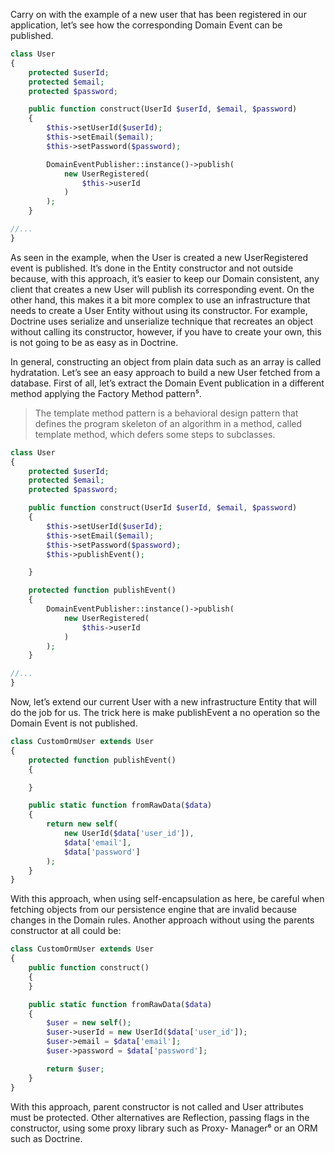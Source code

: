 Carry on with the example of a new user that has been registered in our application, let’s see how the corresponding Domain Event can be published.

```php
class User
{
    protected $userId;
    protected $email; 
    protected $password;

    public function construct(UserId $userId, $email, $password)
    {
        $this->setUserId($userId);
        $this->setEmail($email);
        $this->setPassword($password);

        DomainEventPublisher::instance()->publish(
            new UserRegistered(
                $this->userId
            )
        );
    }

//...
}
```

As seen in the example, when the User is created a new UserRegistered event is published. It’s done in the Entity constructor and not outside because, with this approach, it’s easier to keep our Domain consistent, any client that creates a new User will publish its corresponding event. On the other hand, this makes it a bit more complex to use an infrastructure that needs to create a User Entity without using its constructor. For example, Doctrine uses serialize and unserialize technique that recreates an object without calling its constructor, however, if you have to create your own, this is not going to be as easy as in Doctrine.

In general, constructing an object from plain data such as an array is called hydratation. Let’s see an easy approach to build a new User fetched from a database. First of all, let’s extract the Domain Event publication in a different method applying the Factory Method pattern⁵.

> The template method pattern is a behavioral design pattern that defines the program skeleton of an algorithm in a method, called template method, which defers some steps to subclasses.

```php
class User
{
    protected $userId; 
    protected $email; 
    protected $password;

    public function construct(UserId $userId, $email, $password)
    {
        $this->setUserId($userId);
        $this->setEmail($email);
        $this->setPassword($password);
        $this->publishEvent();

    }

    protected function publishEvent()
    {
        DomainEventPublisher::instance()->publish(
            new UserRegistered(
                $this->userId
            )
        );
    }

//...
}
```

Now, let’s extend our current User with a new infrastructure Entity that will do the job for us. The trick here is make publishEvent a no operation so the Domain Event is not published.

```php
class CustomOrmUser extends User
{
    protected function publishEvent()
    {

    }

    public static function fromRawData($data)
    {
        return new self(
            new UserId($data['user_id']),
            $data['email'],
            $data['password']
        );
    }
}
```

With this approach, when using self-encapsulation as here, be careful when fetching objects from our persistence engine that are invalid because changes in the Domain rules. Another approach without using the parents constructor at all could be:

```php
class CustomOrmUser extends User
{
    public function construct()
    {
    }

    public static function fromRawData($data)
    {
        $user = new self();
        $user->userId = new UserId($data['user_id']);
        $user->email = $data['email'];
        $user->password = $data['password'];

        return $user;
    }
}
```

With this approach, parent constructor is not called and User attributes must be protected. Other alternatives are Reflection, passing flags in the constructor, using some proxy library such as Proxy- Manager⁶ or an ORM such as Doctrine.

